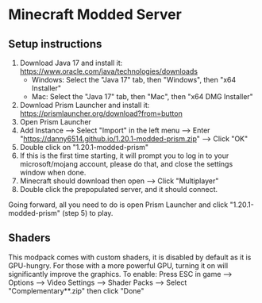 # Minecraft Modded Server

## Setup instructions
1. Download Java 17 and install it: https://www.oracle.com/java/technologies/downloads
   - Windows: Select the "Java 17" tab, then "Windows", then "x64 Installer"
   - Mac: Select the "Java 17" tab, then "Mac", then "x64 DMG Installer"
2. Download Prism Launcher and install it: https://prismlauncher.org/download?from=button
3. Open Prism Launcher
4. Add Instance --> Select "Import" in the left menu --> Enter "https://danny6514.github.io/1.20.1-modded-prism.zip" --> Click "OK"
5. Double click on "1.20.1-modded-prism"
6. If this is the first time starting, it will prompt you to log in to your microsoft/mojang account, please do that, and close the settings window when done.
7. Minecraft should download then open --> Click "Multiplayer"
8. Double click the prepopulated server, and it should connect.

Going forward, all you need to do is open Prism Launcher and click "1.20.1-modded-prism" (step 5) to play.

## Shaders

This modpack comes with custom shaders, it is disabled by default as it is GPU-hungry. For those with a more powerful GPU, turning it on will significantly improve the graphics. To enable: Press ESC in game --> Options --> Video Settings --> Shader Packs --> Select "Complementary**.zip" then click "Done"
